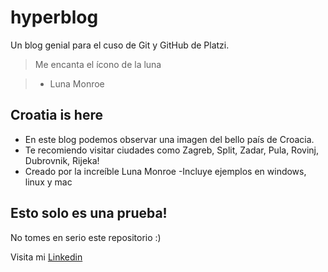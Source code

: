 # hyperblog

Un blog genial para el cuso de Git y GitHub de Platzi.

> Me encanta el ícono de la luna

> - Luna Monroe

## Croatia is here
- En este blog podemos observar una imagen del bello país de Croacia.
- Te recomiendo visitar ciudades como Zagreb, Split, Zadar, Pula, Rovinj, Dubrovnik, Rijeka!
- Creado por la increíble Luna Monroe
-Incluye ejemplos en windows, linux y mac

## Esto solo es una prueba!
No tomes en serio este repositorio :)

Visita mi [Linkedin](https://www.linkedin.com/in/yeison-luna-zuluaga/ "Linkedin")